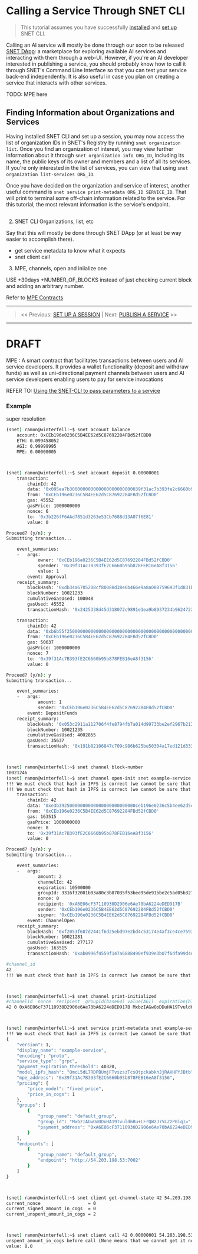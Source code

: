# Calling a Service Through SNET CLI

> This tutorial assumes you have successfully [installed](TODO) and [set up](TODO) SNET CLI.

Calling an AI service will mostly be done through our soon to be released [SNET DApp](TODO): a marketplace for exploring available AI services and interacting with them through a web-UI. However, if you're an AI developer interested in publishing a service, you should probably know how to call it through SNET's Command Line Interface so that you can test your service back-end independently. It is also useful in case you plan on creating a service that interacts with other services.

TODO: MPE here

## Finding Information about Organizations and Services

Having installed SNET CLI and set up a session, you may now access the list of organization IDs in SNET's Registry by running `snet organization list`. Once you find an organization of interest, you may view further information about it through `snet organization info ORG_ID`, including its name, the public keys of its owner and members and a list of all its services. If you're only interested in the list of services, you can view that using `snet organization list-services ORG_ID`.

Once you have decided on the organization and service of interest, another useful command is `snet service print-metadata ORG_ID SERVICE_ID`. That will print to terminal some off-chain information related to the service. For this tutorial, the most relevant information is the service's endpoint.

## 

2) SNET CLI Organizations, list, etc

Say that this will mostly be done through SNET DApp (or at least be way easier to accomplish there).

- get service metadata to know what it expects
- snet client call

3) MPE, channels, open and iniialize one

USE +30days +NUMBER_OF_BLOCKS instead of just checking current block and adding an arbitrary number.


Refer to [MPE Contracts](https://dev.singularitynet.io/docs/all/mpe/mpe/)

___

> << Previous: [SET UP A SESSION](TODO) | Next: [PUBLISH A SERVICE](TODO) >>

___ 

# DRAFT

MPE : A smart contract that facilitates transactions between users and AI service developers. It provides a wallet functionality (deposit and withdraw funds) as well as uni-directional payment channels between users and AI service developers enabling users to pay for service invocations

REFER TO: [Using the SNET-CLI to pass parameters to a service](https://dev.singularitynet.io/docs/all/mpe/snet-cli/)

### Example

super resolution

```bash
(snet) ramon@winterfell:~$ snet account balance
    account: 0xCEb196e0236C5B4EE62d5C87692284FBd52fCBD0
    ETH: 0.099458052
    AGI: 0.99999995
    MPE: 0.00000005



(snet) ramon@winterfell:~$ snet account deposit 0.00000001
    transaction:
        chainId: 42
        data: '0x095ea7b300000000000000000000000039f31ac7b393fe2c6660b95b878feb16ea8f31560000000000000000000000000000000000000000000000000000000000000001'
        from: '0xCEb196e0236C5B4EE62d5C87692284FBd52fCBD0'
        gas: 45552
        gasPrice: 1000000000
        nonce: 6
        to: '0x3b226fF6AAd7851d3263e53Cb7688d13A07f6E81'
        value: 0

Proceed? (y/n): y
Submitting transaction...

    event_summaries:
    -   args:
            owner: '0xCEb196e0236C5B4EE62d5C87692284FBd52fCBD0'
            spender: '0x39f31Ac7B393fE2C6660b95b878FEB16eA8f3156'
            value: 1
        event: Approval
    receipt_summary:
        blockHash: '0xdb34a6705208cf80088d38e6b466e9a8a088759693f1d831b4ccffa835625758'
        blockNumber: 10021233
        cumulativeGasUsed: 100048
        gasUsed: 45552
        transactionHash: '0x2425338d45d318072c9891e1ea9b8937234b962472203ba1e486c97c461906d0'

    transaction:
        chainId: 42
        data: '0xb6b55f250000000000000000000000000000000000000000000000000000000000000001'
        from: '0xCEb196e0236C5B4EE62d5C87692284FBd52fCBD0'
        gas: 50637
        gasPrice: 1000000000
        nonce: 7
        to: '0x39f31Ac7B393fE2C6660b95b878FEB16eA8f3156'
        value: 0

Proceed? (y/n): y
Submitting transaction...

    event_summaries:
    -   args:
            amount: 1
            sender: '0xCEb196e0236C5B4EE62d5C87692284FBd52fCBD0'
        event: DepositFunds
    receipt_summary:
        blockHash: '0x053c2911a112706f4fe8794fb7a014d99733be2ef2967b2131ea5214b4883aa1'
        blockNumber: 10021235
        cumulativeGasUsed: 4002855
        gasUsed: 35637
        transactionHash: '0x191b82106847c709c986b625be50304a17ed121d33374d3bb11d6ef3b42e4793'



(snet) ramon@winterfell:~$ snet channel block-number
10021246
(snet) ramon@winterfell:~$ snet channel open-init snet example-service 0.00000002 10500000
!!! We must check that hash in IPFS is correct (we cannot be sure that ipfs is not compromized) !!! Please implement it !!!
!!! We must check that hash in IPFS is correct (we cannot be sure that ipfs is not compromized) !!! Please implement it !!!
    transaction:
        chainId: 42
        data: '0xe3b39250000000000000000000000000ceb196e0236c5b4ee62d5c87692284fbd52fcbd0000000000000000000000000a6e06cf37110930d2906e6ae70ba6224eded917b3316f32001b03a80c3b87035f53bee95de91bbe2c5ad05b327be4b6733f48aa200000000000000000000000000000000000000000000000000000000000000020000000000000000000000000000000000000000000000000000000000a037a0'
        from: '0xCEb196e0236C5B4EE62d5C87692284FBd52fCBD0'
        gas: 163515
        gasPrice: 1000000000
        nonce: 8
        to: '0x39f31Ac7B393fE2C6660b95b878FEB16eA8f3156'
        value: 0

Proceed? (y/n): y
Submitting transaction...

    event_summaries:
    -   args:
            amount: 2
            channelId: 42
            expiration: 10500000
            groupId: 3316f32001b03a80c3b87035f53bee95de91bbe2c5ad05b327be4b6733f48aa2
            nonce: 0
            recipient: '0xA6E06cF37110930D2906e6Ae70bA6224eDED917B'
            sender: '0xCEb196e0236C5B4EE62d5C87692284FBd52fCBD0'
            signer: '0xCEb196e0236C5B4EE62d5C87692284FBd52fCBD0'
        event: ChannelOpen
    receipt_summary:
        blockHash: '0xf2053f687d2441f6d25ebd97e2bd4c53174e4af3ce4ce7593e67f043c334a234'
        blockNumber: 10021281
        cumulativeGasUsed: 277177
        gasUsed: 163515
        transactionHash: '0xab0996f4559f147a6888490ef939e3b07f6dfa99d4d121866ed57e20debdd374'

#channel_id
42
!!! We must check that hash in IPFS is correct (we cannot be sure that ipfs is not compromized) !!! Please implement it !!!



(snet) ramon@winterfell:~$ snet channel print-initialized
#channelId  nonce  recipient  groupId(base64) value(AGI)  expiration(blocks)
42 0 0xA6E06cF37110930D2906e6Ae70bA6224eDED917B MxbzIAGwOoDDuHA19Tvuld6Ru+LFrQWzJ75LZzP0iqI= 0.00000002 10500000



(snet) ramon@winterfell:~$ snet service print-metadata snet example-service
!!! We must check that hash in IPFS is correct (we cannot be sure that ipfs is not compromized) !!! Please implement it !!!
{
    "version": 1,
    "display_name": "example-service",
    "encoding": "proto",
    "service_type": "grpc",
    "payment_expiration_threshold": 40320,
    "model_ipfs_hash": "QmcL5dL7RDPBUmjFTvszszTcsQtpckabkhJjRAVHPYJBtb",
    "mpe_address": "0x39f31Ac7B393fE2C6660b95b878FEB16eA8f3156",
    "pricing": {
        "price_model": "fixed_price",
        "price_in_cogs": 1
    },
    "groups": [
        {
            "group_name": "default_group",
            "group_id": "MxbzIAGwOoDDuHA19Tvuld6Ru+LFrQWzJ75LZzP0iqI=",
            "payment_address": "0xA6E06cF37110930D2906e6Ae70bA6224eDED917B"
        }
    ],
    "endpoints": [
        {
            "group_name": "default_group",
            "endpoint": "http://54.203.198.53:7002"
        }
    ]
}



(snet) ramon@winterfell:~$ snet client get-channel-state 42 54.203.198.53:7002
current_nonce                  = 0
current_signed_amount_in_cogs  = 0
current_unspent_amount_in_cogs = 2



(snet) ramon@winterfell:~$ snet client call 42 0.00000001 54.203.198.53:7002 div '{"a":56, "b":7}'
unspent_amount_in_cogs before call (None means that we cannot get it now):2
value: 8.0
```
